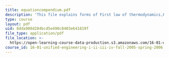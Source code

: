 ```yaml
---
title: equationcompendium.pdf
description: 'This file explains forms of First law of thermodynamics,Expressions of work.'
type: course
layout: pdf
uid: 8dda908d284bcd5e490c8403e641819f
file_type: application/pdf
file_location: >-
  https://open-learning-course-data-production.s3.amazonaws.com/16-01-unified-engineering-i-ii-iii-iv-fall-2005-spring-2006/8dda908d284bcd5e490c8403e641819f_equationcompendium.pdf
course_id: 16-01-unified-engineering-i-ii-iii-iv-fall-2005-spring-2006
---
```

